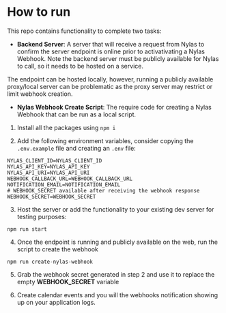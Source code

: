 # How to run

This repo contains functionality to complete two tasks:
- **Backend Server**: A  server that will receive a request from Nylas to confirm the server endpoint is online prior to activativating a Nylas Webhook. Note the backend server must be publicly available for Nylas to call, so it needs to be hosted on a service. 

The endpoint can be hosted locally, however, running a publicly available proxy/local server can be problematic as the proxy server may restrict or limit webhook creation.

- **Nylas Webhook Create Script**:  The require code for creating a Nylas Webhook that can be run as a local script.

1. Install all the packages using `npm i`

2. Add the following environment variables, consider copying the `.env.example` file and creating an `.env` file:

```
NYLAS_CLIENT_ID=NYLAS_CLIENT_ID
NYLAS_API_KEY=NYLAS_API_KEY
NYLAS_API_URI=NYLAS_API_URI
WEBHOOK_CALLBACK_URL=WEBHOOK_CALLBACK_URL
NOTIFICATION_EMAIL=NOTIFICATION_EMAIL
# WEBHOOK_SECRET available after receiving the webhook response
WEBHOOK_SECRET=WEBHOOK_SECRET
```

3. Host the server or add the functionality to your existing dev server for testing purposes:

```npm run start```

4. Once the endpoint is running and publicly available on the web, run the script to create the webhook

```npm run create-nylas-webhook```

5. Grab the webhook secret generated in step 2 and use it to replace the empty **WEBHOOK_SECRET** variable

6. Create calendar events and you will the webhooks notification showing up on your application logs.